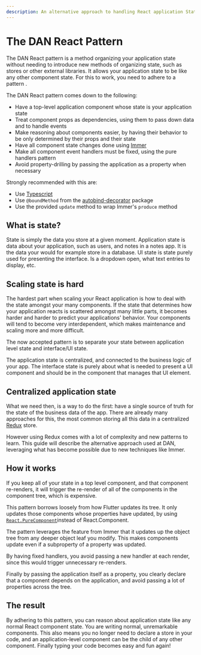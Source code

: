 ```yaml
---
description: An alternative approach to handling React application State
---
```


# The DAN React Pattern

The DAN React pattern is a method organizing your application state without needing to introduce new methods of organizing state, such as stores or other external libraries. It allows your application state to be like any other component state. For this to work, you need to adhere to a pattern .

The DAN React pattern comes down to the following:

* Have a top-level application component whose state is your application state
* Treat component props as dependencies, using them to pass down data and to handle events
* Make reasoning about components easier, by having their behavior to be only determined by their props and their state
* Have all component state changes done using [Immer](https://immerjs.github.io/immer/docs/introduction)
* Make all component event handlers must be fixed, using the pure handlers pattern
* Avoid property-drilling by passing the application as a property when necessary

Strongly recommended with this are:

* Use [Typescript](https://www.typescriptlang.org)
* Use `@boundMethod` from the [autobind-decorator](https://github.com/andreypopp/autobind-decorator) package
* Use the provided `update` method to wrap Immer's `produce` method

## What is state?

State is simply the data you store at a given moment. Application state is data about your application, such as users, and notes in a notes app. It is the data your would for example store in a database. UI state is state purely used for presenting the interface. Is a dropdown open, what text entries to display, etc.

## Scaling state is hard

The hardest part when scaling your React application is how to deal with the state amongst your many components. If the state that determines how your application reacts is scattered amongst many little parts, it becomes harder and harder to predict your applications' behavior. Your components will tend to become very interdependent, which makes maintenance and scaling more and more difficult.

The now accepted pattern is to separate your state between application level state and interface/UI state. 

The application state is centralized, and connected to the business logic of your app. The interface state is purely about what is needed to present a UI component and should be in the component that manages that UI element.

## Centralized application state

What we need then, is a way to do the first: have a single source of truth for the state of the business data of the app. There are already many approaches for this, the most common storing all this data in a centralized [Redux](https://redux.js.org) store. 

However using Redux comes with a lot of complexity and new patterns to learn. This guide will describe the alternative approach used at DAN, leveraging what has become possible due to new techniques like Immer.

## How it works

If you keep all of your state in a top level component, and that component re-renders, it will trigger the re-render of all of the components in the component tree, which is expensive.

This pattern borrows loosely from how Flutter updates its tree. It only updates those components whose properties have updated, by using [`React.PureComponent`](https://reactjs.org/docs/react-api.html#reactpurecomponent)instead of React.Component. 

The pattern leverages the feature from Immer that it updates up the object tree from any deeper object leaf you modify. This makes components update even if a subproperty of a property was updated. 

By having fixed handlers, you avoid passing a new handler at each render, since this would trigger unnecessary re-renders. 

Finally by passing the application itself as a property, you clearly declare that a component depends on the application, and avoid passing a lot of properties across the tree.

## The result

By adhering to this pattern, you can reason about application state like any normal React component state. You are writing normal, unremarkable components. This also means you no longer need to declare a store in your code, and an application-level component can be the child of any other component. Finally typing your code becomes easy and fun again!

